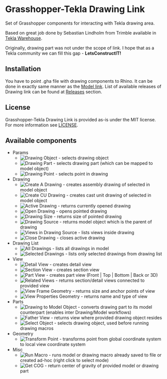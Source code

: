# Grasshopper-Tekla Drawing Link
Set of Grasshopper components for interacting with Tekla drawing area.

Based on great job done by Sebastian Lindholm from Trimble available in [Tekla Warehouse](https://warehouse.tekla.com/#/catalog/details/b901f77d-cfe8-4a97-894b-f4053829c297).

Originally, drawing part was not under the scope of link. I hope that as a Tekla community we can fill this gap - **LetsConstructIT!**

## Installation
You have to point .gha file with drawing components to Rhino. It can be done in exactly same manner as the [Model link](https://support.tekla.com/pl/node/107964#setup). List of available releases of Drawing link can be found at [Releases](https://github.com/LetsConstructIT/Grasshopper-TeklaDrawingLink/releases) section.

## License
Grasshopper-Tekla Drawing Link is provided as-is under the MIT license. For more information see [LICENSE](https://github.com/LetsConstructIT/Grasshopper-TeklaDrawingLink/blob/main/LICENSE).

## Available components

* Params
  * ![Drawing Object](https://github.com/LetsConstructIT/Grasshopper-TeklaDrawingLink/blob/main/src/GrasshopperTeklaDrawingLink/Icons/DrawingObject.png) - selects drawing object
  * ![Drawing Part](https://github.com/LetsConstructIT/Grasshopper-TeklaDrawingLink/blob/main/src/GrasshopperTeklaDrawingLink/Icons/DrawingPart.png) - selects drawing part (which can be mapped to model object)
  * ![Drawing Point](https://github.com/LetsConstructIT/Grasshopper-TeklaDrawingLink/blob/main/src/GrasshopperTeklaDrawingLink/Icons/DrawingPoint.png) - selects point in drawing
* Drawing
  * ![Create A Drawing](https://github.com/LetsConstructIT/Grasshopper-TeklaDrawingLink/blob/main/src/GrasshopperTeklaDrawingLink/Icons/CreateADrawing.png) - creates assembly drawing of selected in model object
  * ![Create CU Drawing](https://github.com/LetsConstructIT/Grasshopper-TeklaDrawingLink/blob/main/src/GrasshopperTeklaDrawingLink/Icons/CreateCUDrawing.png) - creates cast unit drawing of selected in model object
  * ![Active Drawing](https://github.com/LetsConstructIT/Grasshopper-TeklaDrawingLink/blob/main/src/GrasshopperTeklaDrawingLink/Icons/ActiveDrawing.png) - returns currently opened drawing
  * ![Open Drawing](https://github.com/LetsConstructIT/Grasshopper-TeklaDrawingLink/blob/main/src/GrasshopperTeklaDrawingLink/Icons/OpenDrawing.png) - opens pointed drawing
  * ![Drawing Size](https://github.com/LetsConstructIT/Grasshopper-TeklaDrawingLink/blob/main/src/GrasshopperTeklaDrawingLink/Icons/GetDrawingSize.png) - returns size of pointed drawing
  * ![Drawing Source](https://github.com/LetsConstructIT/Grasshopper-TeklaDrawingLink/blob/main/src/GrasshopperTeklaDrawingLink/Icons/GetDrawingSourceObject.png) - returns model object which is the parent of drawing
  * ![Views in Drawing Source](https://github.com/LetsConstructIT/Grasshopper-TeklaDrawingLink/blob/main/src/GrasshopperTeklaDrawingLink/Icons/ViewsAtDrawing.png) - lists views inside drawing
  * ![Close Drawing](https://github.com/LetsConstructIT/Grasshopper-TeklaDrawingLink/blob/main/src/GrasshopperTeklaDrawingLink/Icons/CloseDrawing.png) - closes active drawing
* Drawing List
  * ![All Drawings](https://github.com/LetsConstructIT/Grasshopper-TeklaDrawingLink/blob/main/src/GrasshopperTeklaDrawingLink/Icons/AllDrawings.png) - lists all drawings in model
  * ![Selected Drawings](https://github.com/LetsConstructIT/Grasshopper-TeklaDrawingLink/blob/main/src/GrasshopperTeklaDrawingLink/Icons/SelectedDrawingsFromList.png) - lists only selected drawings from drawing list
* View
  * ![Detail View](https://github.com/LetsConstructIT/Grasshopper-TeklaDrawingLink/blob/main/src/GrasshopperTeklaDrawingLink/Icons/DetailView.png) - creates detail view
  * ![Section View](https://github.com/LetsConstructIT/Grasshopper-TeklaDrawingLink/blob/main/src/GrasshopperTeklaDrawingLink/Icons/SectionView.png) - creates section view
  * ![Part View](https://github.com/LetsConstructIT/Grasshopper-TeklaDrawingLink/blob/main/src/GrasshopperTeklaDrawingLink/Icons/PartView.png) - creates part view (Front | Top | Bottom | Back or 3D)
  * ![Related Views](https://github.com/LetsConstructIT/Grasshopper-TeklaDrawingLink/blob/main/src/GrasshopperTeklaDrawingLink/Icons/GetRelatedViews.png) - returns section/detail views connected to provided view
  * ![View Frame Geometry](https://github.com/LetsConstructIT/Grasshopper-TeklaDrawingLink/blob/main/src/GrasshopperTeklaDrawingLink/Icons/ViewFrame.png) - returns size and anchor points of view
  * ![View Properties Geometry](https://github.com/LetsConstructIT/Grasshopper-TeklaDrawingLink/blob/main/src/GrasshopperTeklaDrawingLink/Icons/ViewProperties.png) - returns name and type of view
* Parts
  * ![Drawing to Model Object](https://github.com/LetsConstructIT/Grasshopper-TeklaDrawingLink/blob/main/src/GrasshopperTeklaDrawingLink/Icons/ConvertDrawingToModelObject.png) - converts drawing part to its model counterpart (enables inter Drawing/Model workflows)
  * ![Father View](https://github.com/LetsConstructIT/Grasshopper-TeklaDrawingLink/blob/main/src/GrasshopperTeklaDrawingLink/Icons/GetViewFromDrawingObject.png) - returns view where provided drawing object resides
  * ![Select Object](https://github.com/LetsConstructIT/Grasshopper-TeklaDrawingLink/blob/main/src/GrasshopperTeklaDrawingLink/Icons/SelectDrawingObject.png) - selects drawing object, used before running drawing macros
* Geometry
  * ![Transform Point](https://github.com/LetsConstructIT/Grasshopper-TeklaDrawingLink/blob/main/src/GrasshopperTeklaDrawingLink/Icons/TransformPoint.png) - transforms point from global coordinate system to local view coordinate system
* Misc
  * ![Run Macro](https://github.com/LetsConstructIT/Grasshopper-TeklaDrawingLink/blob/main/src/GrasshopperTeklaDrawingLink/Icons/RunMacro.png) - runs model or drawing macro already saved to file or created ad-hoc (right click to select mode)
  * ![Get COG](https://github.com/LetsConstructIT/Grasshopper-TeklaDrawingLink/blob/main/src/GrasshopperTeklaDrawingLink/Icons/GetCOG.png) - return center of gravity of provided model or drawing part
  
